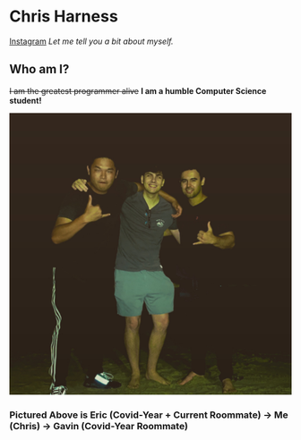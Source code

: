 # Chris Harness
[Instagram](https://instagram.com/chrisharness_)
*Let me tell you a bit about myself.*

## Who am I? ##

~~I am the greatest programmer alive~~
**I am a humble Computer Science student!**

![This is me!](screenshots/me.JPG)
### Pictured Above is Eric (Covid-Year + Current Roommate) -> Me (Chris) -> Gavin (Covid-Year Roommate) ###